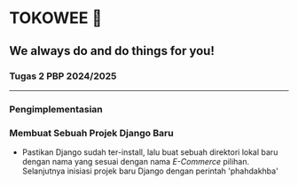 # TOKOWEE 🏪
## We always do and do things for you!

### Tugas 2 PBP 2024/2025
---

### Pengimplementasian

### Membuat Sebuah Projek Django Baru
- Pastikan Django sudah ter-install, lalu buat sebuah direktori lokal baru dengan nama yang sesuai dengan nama *E-Commerce* pilihan. Selanjutnya inisiasi projek baru Django dengan perintah 'phahdakhba'
